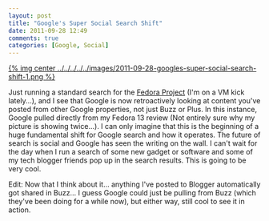 ```yaml
---
layout: post
title: "Google's Super Social Search Shift"
date: 2011-09-28 12:49
comments: true
categories: [Google, Social]
---
```


[{% img center ../../../../../images/2011-09-28-googles-super-social-search-shift-1.png %}](../../../../../images/2011-09-28-googles-super-social-search-shift-1-full.png)

Just running a standard search for the [Fedora Project](http://fedoraproject.org/) (I'm on a VM kick lately...), and I see that Google is now retroactively looking at content you've posted from other Google properties, not just Buzz or Plus. In this instance, Google pulled directly from my Fedora 13 review (Not entirely sure why my picture is showing twice...). I can only imagine that this is the beginning of a huge fundamental shift for Google search and how it operates. The future of search is social and Google has seen the writing on the wall. I can't wait for the day when I run a search of some new gadget or software and some of my tech blogger friends pop up in the search results. This is going to be very cool.

Edit: Now that I think about it... anything I've posted to Blogger automatically got shared in Buzz... I guess Google could just be pulling from Buzz (which they've been doing for a while now), but either way, still cool to see it in action.